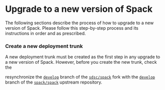 # Upgrade to a new version of Spack

The following sections describe the process of how to upgrade to a new version of Spack. Please follow this step-by-step process and its instructions in order and as prescribed. 

### Create a new deployment trunk
A new deployment trunk must be created as the first step in any upgrade to a new version of Spack. 
However, before you create the new trunk, check the 


resynchronize the [`develop`](https://github.com/sdsc/spack/tree/develop) branch of the [`sdsc/spack`](https://github.com/sdsc/spack) fork with the [`develop`](https://github.com/spack/spack/tree/develop) branch of the [`spack/spack`](https://github.com/spack/spack) upstream repository.
